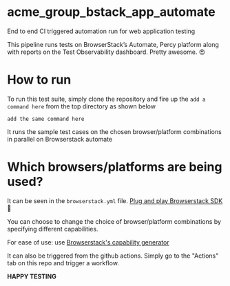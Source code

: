 # acme_group_bstack_app_automate

End to end CI triggered automation run for web application testing

This pipeline runs tests on BrowserStack’s Automate, Percy platform along with reports on the Test Observability dashboard. Pretty awesome. :heart_eyes:

# How to run
To run this test suite, simply clone the repository and fire up the `add a command here`
from the top directory as shown below
```
add the same command here

```

It runs the sample test cases on the chosen browser/platform combinations in
parallel on Browserstack automate

# Which browsers/platforms are being used?

It can be seen in the `browserstack.yml` file.
[Plug and play Browserstack SDK](https://www.browserstack.com/blog/introducing-browserstack-sdk/) :rocket:

You can choose to change the choice of browser/platform combinations by specifying different capabilities.

For ease of use: use [Browserstack's capability generator](https://www.browserstack.com/automate/capabilities)


It can also be triggered from the github actions.
Simply go to the "Actions" tab on this repo and trigger a workflow.


**HAPPY TESTING**


